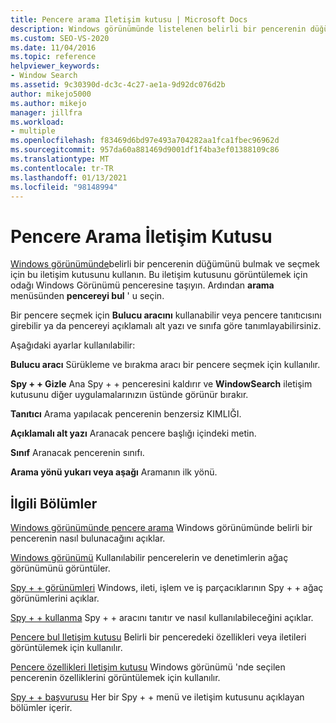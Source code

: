 ```yaml
---
title: Pencere arama Iletişim kutusu | Microsoft Docs
description: Windows görünümünde listelenen belirli bir pencerenin düğümünü bulmak ve seçmek için pencere arama ' yı kullanın. Ayarların açıklamaları için bu makaleye bakın.
ms.custom: SEO-VS-2020
ms.date: 11/04/2016
ms.topic: reference
helpviewer_keywords:
- Window Search
ms.assetid: 9c30390d-dc3c-4c27-ae1a-9d92dc076d2b
author: mikejo5000
ms.author: mikejo
manager: jillfra
ms.workload:
- multiple
ms.openlocfilehash: f83469d6bd97e493a704282aa1fca1fbec96962d
ms.sourcegitcommit: 957da60a881469d9001df1f4ba3ef01388109c86
ms.translationtype: MT
ms.contentlocale: tr-TR
ms.lasthandoff: 01/13/2021
ms.locfileid: "98148994"
---
```

# <a name="window-search-dialog-box"></a>Pencere Arama İletişim Kutusu
[Windows görünümünde](../debugger/windows-view.md)belirli bir pencerenin düğümünü bulmak ve seçmek için bu iletişim kutusunu kullanın. Bu iletişim kutusunu görüntülemek için odağı Windows Görünümü penceresine taşıyın. Ardından **arama** menüsünden **pencereyi bul** ' u seçin.

 Bir pencere seçmek için **Bulucu aracını** kullanabilir veya pencere tanıtıcısını girebilir ya da pencereyi açıklamalı alt yazı ve sınıfa göre tanımlayabilirsiniz.

 Aşağıdaki ayarlar kullanılabilir:

 **Bulucu aracı** Sürükleme ve bırakma aracı bir pencere seçmek için kullanılır.

 **Spy + + Gizle** Ana Spy + + penceresini kaldırır ve **WindowSearch** iletişim kutusunu diğer uygulamalarınızın üstünde görünür bırakır.

 **Tanıtıcı** Arama yapılacak pencerenin benzersiz KIMLIĞI.

 **Açıklamalı alt yazı** Aranacak pencere başlığı içindeki metin.

 **Sınıf** Aranacak pencerenin sınıfı.

 **Arama yönü yukarı veya aşağı** Aramanın ilk yönü.

## <a name="related-sections"></a>İlgili Bölümler
 [Windows görünümünde pencere arama](../debugger/how-to-search-for-a-window-in-windows-view.md) Windows görünümünde belirli bir pencerenin nasıl bulunacağını açıklar.

 [Windows görünümü](../debugger/windows-view.md) Kullanılabilir pencerelerin ve denetimlerin ağaç görünümünü görüntüler.

 [Spy + + görünümleri](../debugger/spy-increment-views.md) Windows, ileti, işlem ve iş parçacıklarının Spy + + ağaç görünümlerini açıklar.

 [Spy + + kullanma](../debugger/using-spy-increment.md) Spy + + aracını tanıtır ve nasıl kullanılabileceğini açıklar.

 [Pencere bul Iletişim kutusu](../debugger/find-window-dialog-box.md) Belirli bir penceredeki özellikleri veya iletileri görüntülemek için kullanılır.

 [Pencere özellikleri Iletişim kutusu](../debugger/window-properties-dialog-box.md) Windows görünümü 'nde seçilen pencerenin özelliklerini görüntülemek için kullanılır.

 [Spy + + başvurusu](../debugger/spy-increment-reference.md) Her bir Spy + + menü ve iletişim kutusunu açıklayan bölümler içerir.